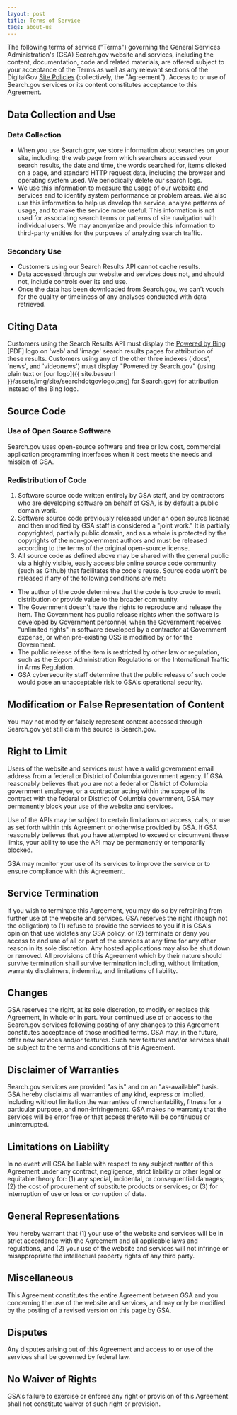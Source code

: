 ```yaml
---
layout: post
title: Terms of Service
tags: about-us
---
```


The following terms of service ("Terms") governing the General Services Administration's (GSA) Search.gov website and services, including the content, documentation, code and related materials, are offered subject to your acceptance of the Terms as well as any relevant sections of the DigitalGov [Site Policies](http://www.digitalgov.gov/about/policies/) (collectively, the "Agreement"). Access to or use of Search.gov services or its content constitutes acceptance to this Agreement.

## Data Collection and Use

### Data Collection

* When you use Search.gov, we store information about searches on your site, including: the web page from which searchers accessed your search results, the date and time, the words searched for, items clicked on a page, and standard HTTP request data, including the browser and operating system used. We periodically delete our search logs.
* We use this information to measure the usage of our website and services and to identify system performance or problem areas. We also use this information to help us develop the service, analyze patterns of usage, and to make the service more useful. This information is not used for associating search terms or patterns of site navigation with individual users. We may anonymize and provide this information to third-party entities for the purposes of analyzing search traffic.

### Secondary Use

* Customers using our Search Results API cannot cache results.
* Data accessed through our website and services does not, and should not, include controls over its end use.
* Once the data has been downloaded from Search.gov, we can't vouch for the quality or timeliness of any analyses conducted with data retrieved.

## Citing Data

Customers using the Search Results API must display the [Powered by Bing](http://download.microsoft.com/download/0/4/E/04E076D4-60B2-4D31-BCC7-C4805B558DBB/Bing%20product%20guidelines.pdf) [PDF] logo on 'web' and 'image' search results pages for attribution of these results. Customers using any of the other three indexes ('docs', 'news', and 'videonews') must display "Powered by Search.gov" (using plain text or [our logo]({{ site.baseurl }}/assets/img/site/searchdotgovlogo.png) for Search.gov) for attribution instead of the Bing logo. 

## Source Code

### Use of Open Source Software

Search.gov uses open-source software and free or low cost, commercial application programming interfaces when it best meets the needs and mission of GSA.

### Redistribution of Code

1. Software source code written entirely by GSA staff, and by contractors who are developing software on behalf of GSA, is by default a public domain work.
2. Software source code previously released under an open source license and then modified by GSA staff is considered a "joint work." It is partially copyrighted, partially public domain, and as a whole is protected by the copyrights of the non-government authors and must be released according to the terms of the original open-source license.
3. All source code as defined above may be shared with the general public via a highly visible, easily accessible online source code community (such as Github) that facilitates the code's reuse. Source code won't be released if any of the following conditions are met:

* The author of the code determines that the code is too crude to merit distribution or provide value to the broader community.
* The Government doesn't have the rights to reproduce and release the item. The Government has public release rights when the software is developed by Government personnel, when the Government receives "unlimited rights" in software developed by a contractor at Government expense, or when pre-existing OSS is modified by or for the Government.
* The public release of the item is restricted by other law or regulation, such as the Export Administration Regulations or the International Traffic in Arms Regulation.
* GSA cybersecurity staff determine that the public release of such code would pose an unacceptable risk to GSA's operational security.

## Modification or False Representation of Content

You may not modify or falsely represent content accessed through Search.gov yet still claim the source is Search.gov.

## Right to Limit

Users of the website and services must have a valid government email address from a federal or District of Columbia government agency. If GSA reasonably believes that you are not a federal or District of Columbia government employee, or a contractor acting within the scope of its contract with the federal or District of Columbia government, GSA may permanently block your use of the website and services.

Use of the APIs may be subject to certain limitations on access, calls, or use as set forth within this Agreement or otherwise provided by GSA. If GSA reasonably believes that you have attempted to exceed or circumvent these limits, your ability to use the API may be permanently or temporarily blocked.

GSA may monitor your use of its services to improve the service or to ensure compliance with this Agreement.

## Service Termination

If you wish to terminate this Agreement, you may do so by refraining from further use of the website and services. GSA reserves the right (though not the obligation) to (1) refuse to provide the services to you if it is GSA's opinion that use violates any GSA policy, or (2) terminate or deny you access to and use of all or part of the services at any time for any other reason in its sole discretion. Any hosted applications may also be shut down or removed. All provisions of this Agreement which by their nature should survive termination shall survive termination including, without limitation, warranty disclaimers, indemnity, and limitations of liability.

## Changes

GSA reserves the right, at its sole discretion, to modify or replace this Agreement, in whole or in part. Your continued use of or access to the Search.gov services following posting of any changes to this Agreement constitutes acceptance of those modified terms. GSA may, in the future, offer new services and/or features. Such new features and/or services shall be subject to the terms and conditions of this Agreement.

## Disclaimer of Warranties

Search.gov services are provided "as is" and on an "as-available" basis. GSA hereby disclaims all warranties of any kind, express or implied, including without limitation the warranties of merchantability, fitness for a particular purpose, and non-infringement. GSA makes no warranty that the services will be error free or that access thereto will be continuous or uninterrupted.

## Limitations on Liability

In no event will GSA be liable with respect to any subject matter of this Agreement under any contract, negligence, strict liability or other legal or equitable theory for: (1) any special, incidental, or consequential damages; (2) the cost of procurement of substitute products or services; or (3) for interruption of use or loss or corruption of data.

## General Representations

You hereby warrant that (1) your use of the website and services will be in strict accordance with the Agreement and all applicable laws and regulations, and (2) your use of the website and services will not infringe or misappropriate the intellectual property rights of any third party.

## Miscellaneous

This Agreement constitutes the entire Agreement between GSA and you concerning the use of the website and services, and may only be modified by the posting of a revised version on this page by GSA.

## Disputes

Any disputes arising out of this Agreement and access to or use of the services shall be governed by federal law.

## No Waiver of Rights

GSA's failure to exercise or enforce any right or provision of this Agreement shall not constitute waiver of such right or provision.
